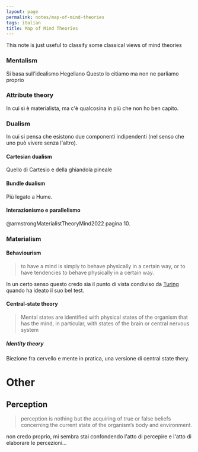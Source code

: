 ```yaml
---
layout: page
permalink: notes/map-of-mind-theories
tags: italian
title: Map of Mind Theories
---
```


This note is just useful to classify some classical views of mind theories

### Mentalism
Si basa sull'idealismo Hegeliano
Questo lo citiamo ma non ne parliamo proprio
### Attribute theory
In cui sì è materialista, ma c'è qualcosina in più che non ho ben capito.

### Dualism

In cui si pensa che esistono due componenti indipendenti (nel senso che uno può vivere senza l'altro).
#### Cartesian dualism
Quello di Cartesio e della ghiandola pineale

#### Bundle dualism
Più legato a Hume. 

#### Interazionismo e parallelismo
@armstrongMaterialistTheoryMind2022 pagina 10.

### Materialism
#### Behaviourism
> to have a mind is simply
to behave physically in a certain way, or to have tendencies to behave
physically in a certain way.

In un certo senso questo credo sia il punto di vista condiviso da [Turing](/notes/@turingcomputingmachineryintelligence1950) quando ha ideato il suo bel test.

#### Central-state theory
>Mental states are identified with physical states of the organism that has the
mind, in particular, with states of the brain or central nervous system


##### Identity theory
Biezione fra cervello e mente in pratica, una versione di central state thery.


# Other

## Perception

> perception is nothing but the acquiring of
true or false beliefs concerning the current state of the organism’s
body and environment.

non credo proprio, mi sembra stai confondendo l'atto di percepire e l'atto di elaborare le percezioni...